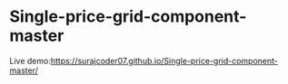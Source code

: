 # Single-price-grid-component-master
Live demo:https://surajcoder07.github.io/Single-price-grid-component-master/
